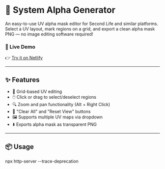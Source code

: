 # 🧩 System Alpha Generator

An easy-to-use UV alpha mask editor for Second Life and similar platforms. Select a UV layout, mark regions on a grid, and export a clean alpha mask PNG — no image editing software required!

### 🚀 Live Demo
👉 [Try it on Netlify](https://incomparable-gecko-c13ec1.netlify.app/)

---

## ✨ Features

- 🔲 Grid-based UV editing
- 🖱️ Click or drag to select/deselect regions
- 🔍 Zoom and pan functionality (Alt + Right Click)
- 🧼 "Clear All" and "Reset View" buttons
- 🖼️ Supports multiple UV maps via dropdown
- ⬇️ Exports alpha mask as transparent PNG

---

## 📦 Usage
npx http-server --trace-deprecation
